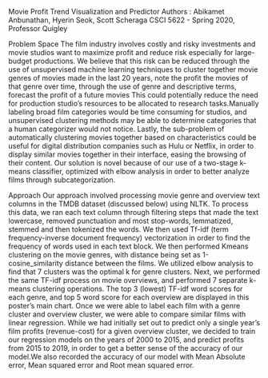 Movie Profit Trend Visualization and Predictor
Authors : Abikamet Anbunathan, Hyerin Seok, Scott Scheraga
CSCI 5622 - Spring 2020, Professor Quigley

Problem Space
The film industry involves costly and risky investments and movie studios want to maximize profit and reduce risk especially for large-budget productions. We believe that this risk can be reduced through the use of unsupervised machine learning techniques to cluster together movie genres of movies made in the last 20 years, note the profit the movies of that genre over time, through the use of genre and descriptive terms, forecast the profit of a future movies 
This could potentially reduce the need for production studio’s resources to be allocated to research tasks.Manually labeling broad film categories would be time consuming for studios, and unsupervised clustering methods may be able to determine categories that a human categorizer would not notice.
Lastly, the sub-problem of automatically clustering movies together based on characteristics could be useful for digital distribution companies such as Hulu or Netflix, in order to display similar movies together in their interface, easing the browsing of their content.
Our solution is novel because of our use of a two-stage k-means classifier, optimized with elbow analysis in order to better analyze films through subcategorization. 

Approach
Our approach involved processing movie genre and overview text columns in the TMDB dataset (discussed below) using NLTK. To process this data, we ran each text column through filtering steps that made the text lowercase, removed punctuation and most stop-words, lemmatized, stemmed and then tokenized the words. We then used Tf-idf (term frequency-inverse document frequency) vectorization in order to find the frequency of words used in each text block. We then performed Kmeans clustering on the movie genres, with distance being set as 1-cosine_similarity distance between the films. We utilized elbow analysis to find that 7 clusters was the optimal k  for genre clusters. 
Next, we performed the same TF-idf process on movie overviews, and performed 7 separate k-means clustering operations. The top 3 (lowest) TF-idf word scores for each genre, and top 5 word score for each overview are displayed in this poster’s main chart. 
Once we were able to label each film with a genre cluster and overview cluster, we were able to compare similar films with linear regression. While we had initially set out to predict only a single year’s film profits (revenue-cost) for a given overview cluster, we decided to train our regression models on the years of 2000 to 2015, and predict profits from 2015 to 2019, in order to get a better sense of the accuracy of our model.We also recorded the accuracy of our model with Mean Absolute error, Mean squared error and Root mean squared error.
